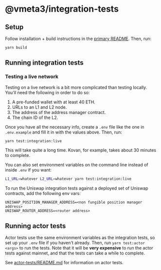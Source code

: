 # @vmeta3/integration-tests

## Setup

Follow installation + build instructions in the [primary README](../README.md).
Then, run:

```bash
yarn build
```

## Running integration tests

### Testing a live network

Testing on a live network is a bit more complicated than testing locally. You'll need the following in order to do so:

1. A pre-funded wallet with at least 40 ETH.
2. URLs to an L1 and L2 node.
3. The address of the address manager contract.
4. The chain ID of the L2.

Once you have all the necessary info, create a `.env` file like the one in `.env.example` and fill it in with the values above. Then, run:

```bash
yarn test:integration:live
```

This will take quite a long time. Kovan, for example, takes about 30 minutes to complete.

You can also set environment variables on the command line instead of inside `.env` if you want:

```bash
L1_URL=whatever L2_URL=whatever yarn test:integration:live
```

To run the Uniswap integration tests against a deployed set of Uniswap contracts, add the following env vars:

```
UNISWAP_POSITION_MANAGER_ADDRESS=<non fungible position manager address>
UNISWAP_ROUTER_ADDRESS=<router address>
```


## Running actor tests

Actor tests use the same environment variables as the integration tests, so set up your `.env` file if you haven't
already. Then, run `yarn test:actor <args>` to run the tests. Note that it will be **very expensive** to run the actor
tests against mainnet, and that the tests can take a while to complete.

See [actor-tests/README.md](actor-tests/README.md) for information on actor tests.